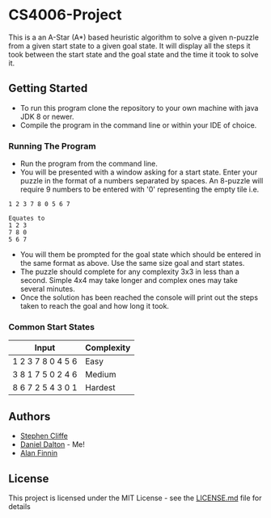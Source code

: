 # CS4006-Project

This is a an A-Star (A*) based heuristic algorithm to solve a given n-puzzle from a given start state to a given goal state. It will display all the steps it took between the start state and the goal state and the time it took to solve it. 

## Getting Started

* To run this program clone the repository to your own machine with java JDK 8 or newer.
* Compile the program in the command line or within your IDE of choice.

### Running The Program

* Run the program from the command line.
* You will be presented with a window asking for a start state. Enter your puzzle in the format of a numbers separated by spaces. An 8-puzzle will require 9 numbers to be entered with '0' representing the empty tile i.e. 
```
1 2 3 7 8 0 5 6 7

Equates to
1 2 3
7 8 0
5 6 7
```
* You will them be prompted for the goal state which should be entered in the same format as above. Use the same size goal and start states.
* The puzzle should complete for any complexity 3x3 in less than a second. Simple 4x4 may take longer and complex ones may take several minutes.
* Once the solution has been reached the console will print out the steps taken to reach the goal and how long it took.

### Common Start States

Input | Complexity
--- | --- 
1 2 3 7 8 0 4 5 6 | Easy
3 8 1 7 5 0 2 4 6 | Medium
8 6 7 2 5 4 3 0 1 | Hardest

## Authors

* [Stephen Cliffe](https://www.github.com/nytrode)
* [Daniel Dalton](https://www.github.com/ddalton98) - Me!
* [Alan Finnin](https://www.github.com/alanfinnin)

## License

This project is licensed under the MIT License - see the [LICENSE.md](LICENSE.md) file for details
